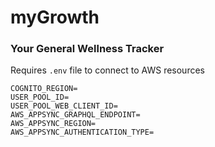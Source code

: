 # myGrowth

### Your General Wellness Tracker

Requires `.env` file to connect to AWS resources

```
COGNITO_REGION=
USER_POOL_ID=
USER_POOL_WEB_CLIENT_ID=
AWS_APPSYNC_GRAPHQL_ENDPOINT=
AWS_APPSYNC_REGION=
AWS_APPSYNC_AUTHENTICATION_TYPE=
```